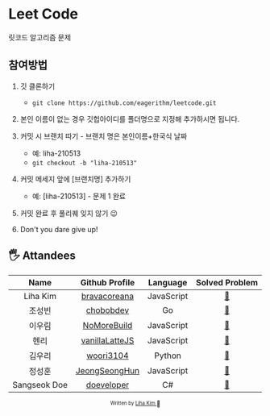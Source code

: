 # Leet Code

릿코드 알고리즘 문제

## 참여방법

1.  깃 클론하기
    - `git clone https://github.com/eagerithm/leetcode.git`
2.  본인 이름이 없는 경우 깃헙아이디를 폴더명으로 지정해 추가하시면 됩니다.
3.  커밋 시 브랜치 따기 - 브랜치 명은 본인이름+한국식 날짜

    - 예: liha-210513
    - `git checkout -b "liha-210513"`

4.  커밋 메세지 앞에 [브랜치명] 추가하기
    - 예: [liha-210513] - 문제 1 완료
5.  커밋 완료 후 풀리퀘 잊지 않기 😉
6.  Don't you dare give up!

## 🖐 Attandees

|     Name     |                    Github Profile                    |  Language  |           Solved Problem           |
| :----------: | :--------------------------------------------------: | :--------: | :--------------------------------: |
|   Liha Kim   |   [bravacoreana](https://github.com/bravacoreana)    | JavaScript |  [:link:](bravacoreana/README.md)  |
|    조성빈    |      [chobobdev](https://github.com/chobobdev)       |     Go     |   [:link:](chobobdev/README.md)    |
|    이우림    |    [NoMoreBuild](https://github.com/NoMoreBuild)     | JavaScript |  [:link:](nomorebuild/README.md)   |
|     헨리     |     [vanillaLatteJS](https://github.com/devgony)     | JavaScript | [:link:](vanillaLatteJS/README.md) |
|    김우리    |      [woori3104](https://github.com/woori3104)       |   Python   |   [:link:](woori3104/README.md)    |
|    정성훈    | [JeongSeongHun](https://github.com/JeongSeongHun054) | JavaScript | [:link:](JeongSeongHun/README.md)  |
| Sangseok Doe |      [doeveloper](https://github.com/ldss3sang)      |     C#     |   [:link:](doeveloper/README.md)   |

<div align="center">

<sub><sup>Written by <a href="https://github.com/bravacoreana">Liha Kim </a></sup></sub><small>🍑</small>

</div>
